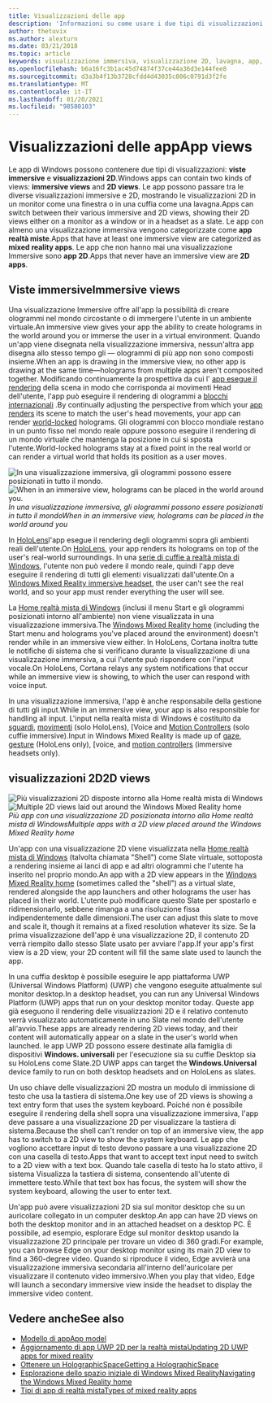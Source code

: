 ```yaml
---
title: Visualizzazioni delle app
description: 'Informazioni su come usare i due tipi di visualizzazioni nelle app per la realtà mista di Windows: viste immersive e visualizzazioni 2D.'
author: thetuvix
ms.author: alexturn
ms.date: 03/21/2018
ms.topic: article
keywords: visualizzazione immersiva, visualizzazione 2D, lavagna, app, cuffie per realtà mista, cuffie con realtà mista di Windows, auricolare realtà virtuale, HoloLens, MRTK, Toolkit realtà mista
ms.openlocfilehash: b6a16fc3b1ac45d74874f37ce44a36d3e144fee8
ms.sourcegitcommit: d3a3b4f13b3728cfdd4d43035c806c0791d3f2fe
ms.translationtype: MT
ms.contentlocale: it-IT
ms.lasthandoff: 01/20/2021
ms.locfileid: "98580103"
---
```

# <a name="app-views"></a><span data-ttu-id="2451a-104">Visualizzazioni delle app</span><span class="sxs-lookup"><span data-stu-id="2451a-104">App views</span></span>

<span data-ttu-id="2451a-105">Le app di Windows possono contenere due tipi di visualizzazioni: **viste immersive** e **visualizzazioni 2D**.</span><span class="sxs-lookup"><span data-stu-id="2451a-105">Windows apps can contain two kinds of views: **immersive views** and **2D views**.</span></span> <span data-ttu-id="2451a-106">Le app possono passare tra le diverse visualizzazioni immersive e 2D, mostrando le visualizzazioni 2D in un monitor come una finestra o in una cuffia come una lavagna.</span><span class="sxs-lookup"><span data-stu-id="2451a-106">Apps can switch between their various immersive and 2D views, showing their 2D views either on a monitor as a window or in a headset as a slate.</span></span> <span data-ttu-id="2451a-107">Le app con almeno una visualizzazione immersiva vengono categorizzate come **app realtà miste**.</span><span class="sxs-lookup"><span data-stu-id="2451a-107">Apps that have at least one immersive view are categorized as **mixed reality apps**.</span></span> <span data-ttu-id="2451a-108">Le app che non hanno mai una visualizzazione Immersive sono **app 2D**.</span><span class="sxs-lookup"><span data-stu-id="2451a-108">Apps that never have an immersive view are **2D apps**.</span></span>

## <a name="immersive-views"></a><span data-ttu-id="2451a-109">Viste immersive</span><span class="sxs-lookup"><span data-stu-id="2451a-109">Immersive views</span></span>

<span data-ttu-id="2451a-110">Una visualizzazione Immersive offre all'app la possibilità di creare ologrammi nel mondo circostante o di immergere l'utente in un ambiente virtuale.</span><span class="sxs-lookup"><span data-stu-id="2451a-110">An immersive view gives your app the ability to create holograms in the world around you or immerse the user in a virtual environment.</span></span> <span data-ttu-id="2451a-111">Quando un'app viene disegnata nella visualizzazione immersiva, nessun'altra app disegna allo stesso tempo gli &mdash; ologrammi di più app non sono composti insieme.</span><span class="sxs-lookup"><span data-stu-id="2451a-111">When an app is drawing in the immersive view, no other app is drawing at the same time&mdash;holograms from multiple apps aren't composited together.</span></span> <span data-ttu-id="2451a-112">Modificando continuamente la prospettiva da cui l' [app esegue il rendering](../develop/platform-capabilities-and-apis/rendering.md) della scena in modo che corrisponda ai movimenti Head dell'utente, l'app può eseguire il rendering di ologrammi a [blocchi internazionali](coordinate-systems.md) .</span><span class="sxs-lookup"><span data-stu-id="2451a-112">By continually adjusting the perspective from which your [app renders](../develop/platform-capabilities-and-apis/rendering.md) its scene to match the user's head movements, your app can render [world-locked](coordinate-systems.md) holograms.</span></span> <span data-ttu-id="2451a-113">Gli ologrammi con blocco mondiale restano in un punto fisso nel mondo reale oppure possono eseguire il rendering di un mondo virtuale che mantenga la posizione in cui si sposta l'utente.</span><span class="sxs-lookup"><span data-stu-id="2451a-113">World-locked holograms stay at a fixed point in the real world or can render a virtual world that holds its position as a user moves.</span></span>

<span data-ttu-id="2451a-114">![In una visualizzazione immersiva, gli ologrammi possono essere posizionati in tutto il mondo.](images/designoverview-940px.jpg)</span><span class="sxs-lookup"><span data-stu-id="2451a-114">![When in an immersive view, holograms can be placed in the world around you.](images/designoverview-940px.jpg)</span></span><br>
<span data-ttu-id="2451a-115">*In una visualizzazione immersiva, gli ologrammi possono essere posizionati in tutto il mondo*</span><span class="sxs-lookup"><span data-stu-id="2451a-115">*When in an immersive view, holograms can be placed in the world around you*</span></span>

<span data-ttu-id="2451a-116">In [HoloLens](/hololens/hololens1-hardware)l'app esegue il rendering degli ologrammi sopra gli ambienti reali dell'utente.</span><span class="sxs-lookup"><span data-stu-id="2451a-116">On [HoloLens](/hololens/hololens1-hardware), your app renders its holograms on top of the user's real-world surroundings.</span></span> <span data-ttu-id="2451a-117">In una [serie di cuffie a realtà mista di Windows](../discover/immersive-headset-hardware-details.md), l'utente non può vedere il mondo reale, quindi l'app deve eseguire il rendering di tutti gli elementi visualizzati dall'utente.</span><span class="sxs-lookup"><span data-stu-id="2451a-117">On a [Windows Mixed Reality immersive headset](../discover/immersive-headset-hardware-details.md), the user can't see the real world, and so your app must render everything the user will see.</span></span>

<span data-ttu-id="2451a-118">La [Home realtà mista di Windows](../discover/navigating-the-windows-mixed-reality-home.md) (inclusi il menu Start e gli ologrammi posizionati intorno all'ambiente) non viene visualizzata in una visualizzazione immersiva.</span><span class="sxs-lookup"><span data-stu-id="2451a-118">The [Windows Mixed Reality home](../discover/navigating-the-windows-mixed-reality-home.md) (including the Start menu and holograms you've placed around the environment) doesn't render while in an immersive view either.</span></span> <span data-ttu-id="2451a-119">In HoloLens, Cortana inoltra tutte le notifiche di sistema che si verificano durante la visualizzazione di una visualizzazione immersiva, a cui l'utente può rispondere con l'input vocale.</span><span class="sxs-lookup"><span data-stu-id="2451a-119">On HoloLens, Cortana relays any system notifications that occur while an immersive view is showing, to which the user can respond with voice input.</span></span>

<span data-ttu-id="2451a-120">In una visualizzazione immersiva, l'app è anche responsabile della gestione di tutti gli input.</span><span class="sxs-lookup"><span data-stu-id="2451a-120">While in an immersive view, your app is also responsible for handling all input.</span></span> <span data-ttu-id="2451a-121">L'input nella realtà mista di Windows è costituito da [sguardi](gaze-and-commit.md), [movimenti](gaze-and-commit.md#composite-gestures) (solo HoloLens), [Voice and [Motion Controllers](motion-controllers.md) (solo cuffie immersive).</span><span class="sxs-lookup"><span data-stu-id="2451a-121">Input in Windows Mixed Reality is made up of [gaze](gaze-and-commit.md), [gesture](gaze-and-commit.md#composite-gestures) (HoloLens only), [voice, and [motion controllers](motion-controllers.md) (immersive headsets only).</span></span>

## <a name="2d-views"></a><span data-ttu-id="2451a-122">visualizzazioni 2D</span><span class="sxs-lookup"><span data-stu-id="2451a-122">2D views</span></span>

<span data-ttu-id="2451a-123">![Più visualizzazioni 2D disposte intorno alla Home realtà mista di Windows](images/teleportation-940px.png)</span><span class="sxs-lookup"><span data-stu-id="2451a-123">![Multiple 2D views laid out around the Windows Mixed Reality home](images/teleportation-940px.png)</span></span><br>
<span data-ttu-id="2451a-124">*Più app con una visualizzazione 2D posizionata intorno alla Home realtà mista di Windows*</span><span class="sxs-lookup"><span data-stu-id="2451a-124">*Multiple apps with a 2D view placed around the Windows Mixed Reality home*</span></span>

<span data-ttu-id="2451a-125">Un'app con una visualizzazione 2D viene visualizzata nella [Home realtà mista di Windows](../discover/navigating-the-windows-mixed-reality-home.md) (talvolta chiamata "Shell") come Slate virtuale, sottoposta a rendering insieme ai lanci di app e ad altri ologrammi che l'utente ha inserito nel proprio mondo.</span><span class="sxs-lookup"><span data-stu-id="2451a-125">An app with a 2D view appears in the [Windows Mixed Reality home](../discover/navigating-the-windows-mixed-reality-home.md) (sometimes called the "shell") as a virtual slate, rendered alongside the app launchers and other holograms the user has placed in their world.</span></span> <span data-ttu-id="2451a-126">L'utente può modificare questo Slate per spostarlo e ridimensionarlo, sebbene rimanga a una risoluzione fissa indipendentemente dalle dimensioni.</span><span class="sxs-lookup"><span data-stu-id="2451a-126">The user can adjust this slate to move and scale it, though it remains at a fixed resolution whatever its size.</span></span> <span data-ttu-id="2451a-127">Se la prima visualizzazione dell'app è una visualizzazione 2D, il contenuto 2D verrà riempito dallo stesso Slate usato per avviare l'app.</span><span class="sxs-lookup"><span data-stu-id="2451a-127">If your app's first view is a 2D view, your 2D content will fill the same slate used to launch the app.</span></span>

<span data-ttu-id="2451a-128">In una cuffia desktop è possibile eseguire le app piattaforma UWP (Universal Windows Platform) (UWP) che vengono eseguite attualmente sul monitor desktop.</span><span class="sxs-lookup"><span data-stu-id="2451a-128">In a desktop headset, you can run any Universal Windows Platform (UWP) apps that run on your desktop monitor today.</span></span> <span data-ttu-id="2451a-129">Queste app già eseguono il rendering delle visualizzazioni 2D e il relativo contenuto verrà visualizzato automaticamente in uno Slate nel mondo dell'utente all'avvio.</span><span class="sxs-lookup"><span data-stu-id="2451a-129">These apps are already rendering 2D views today, and their content will automatically appear on a slate in the user's world when launched.</span></span> <span data-ttu-id="2451a-130">le app UWP 2D possono essere destinate alla famiglia di dispositivi **Windows. universali** per l'esecuzione sia su cuffie Desktop sia su HoloLens come Slate.</span><span class="sxs-lookup"><span data-stu-id="2451a-130">2D UWP apps can target the **Windows.Universal** device family to run on both desktop headsets and on HoloLens as slates.</span></span>

<span data-ttu-id="2451a-131">Un uso chiave delle visualizzazioni 2D mostra un modulo di immissione di testo che usa la tastiera di sistema.</span><span class="sxs-lookup"><span data-stu-id="2451a-131">One key use of 2D views is showing a text entry form that uses the system keyboard.</span></span> <span data-ttu-id="2451a-132">Poiché non è possibile eseguire il rendering della shell sopra una visualizzazione immersiva, l'app deve passare a una visualizzazione 2D per visualizzare la tastiera di sistema.</span><span class="sxs-lookup"><span data-stu-id="2451a-132">Because the shell can't render on top of an immersive view, the app has to switch to a 2D view to show the system keyboard.</span></span> <span data-ttu-id="2451a-133">Le app che vogliono accettare input di testo devono passare a una visualizzazione 2D con una casella di testo.</span><span class="sxs-lookup"><span data-stu-id="2451a-133">Apps that want to accept text input need to switch to a 2D view with a text box.</span></span> <span data-ttu-id="2451a-134">Quando tale casella di testo ha lo stato attivo, il sistema Visualizza la tastiera di sistema, consentendo all'utente di immettere testo.</span><span class="sxs-lookup"><span data-stu-id="2451a-134">While that text box has focus, the system will show the system keyboard, allowing the user to enter text.</span></span>

<span data-ttu-id="2451a-135">Un'app può avere visualizzazioni 2D sia sul monitor desktop che su un auricolare collegato in un computer desktop.</span><span class="sxs-lookup"><span data-stu-id="2451a-135">An app can have 2D views on both the desktop monitor and in an attached headset on a desktop PC.</span></span> <span data-ttu-id="2451a-136">È possibile, ad esempio, esplorare Edge sul monitor desktop usando la visualizzazione 2D principale per trovare un video di 360 gradi.</span><span class="sxs-lookup"><span data-stu-id="2451a-136">For example, you can browse Edge on your desktop monitor using its main 2D view to find a 360-degree video.</span></span> <span data-ttu-id="2451a-137">Quando si riproduce il video, Edge avvierà una visualizzazione immersiva secondaria all'interno dell'auricolare per visualizzare il contenuto video immersivo.</span><span class="sxs-lookup"><span data-stu-id="2451a-137">When you play that video, Edge will launch a secondary immersive view inside the headset to display the immersive video content.</span></span>

## <a name="see-also"></a><span data-ttu-id="2451a-138">Vedere anche</span><span class="sxs-lookup"><span data-stu-id="2451a-138">See also</span></span>

* [<span data-ttu-id="2451a-139">Modello di app</span><span class="sxs-lookup"><span data-stu-id="2451a-139">App model</span></span>](app-model.md)
* [<span data-ttu-id="2451a-140">Aggiornamento di app UWP 2D per la realtà mista</span><span class="sxs-lookup"><span data-stu-id="2451a-140">Updating 2D UWP apps for mixed reality</span></span>](../develop/porting-apps/building-2d-apps.md)
* [<span data-ttu-id="2451a-141">Ottenere un HolographicSpace</span><span class="sxs-lookup"><span data-stu-id="2451a-141">Getting a HolographicSpace</span></span>](../develop/native/getting-a-holographicspace.md)
* [<span data-ttu-id="2451a-142">Esplorazione dello spazio iniziale di Windows Mixed Reality</span><span class="sxs-lookup"><span data-stu-id="2451a-142">Navigating the Windows Mixed Reality home</span></span>](../discover/navigating-the-windows-mixed-reality-home.md)
* [<span data-ttu-id="2451a-143">Tipi di app di realtà mista</span><span class="sxs-lookup"><span data-stu-id="2451a-143">Types of mixed reality apps</span></span>](types-of-mixed-reality-apps.md)